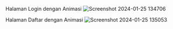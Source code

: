 Halaman Login dengan Animasi
![Screenshot 2024-01-25 134706](https://github.com/pacetech90/login-modern/assets/55420029/6428d6a3-823a-4cd3-8af9-3bbaacbbca72)

Halaman Daftar dengan Animasi
![Screenshot 2024-01-25 135053](https://github.com/pacetech90/login-modern/assets/55420029/ef2663cf-e876-4ea4-941e-d4067df9313c)
